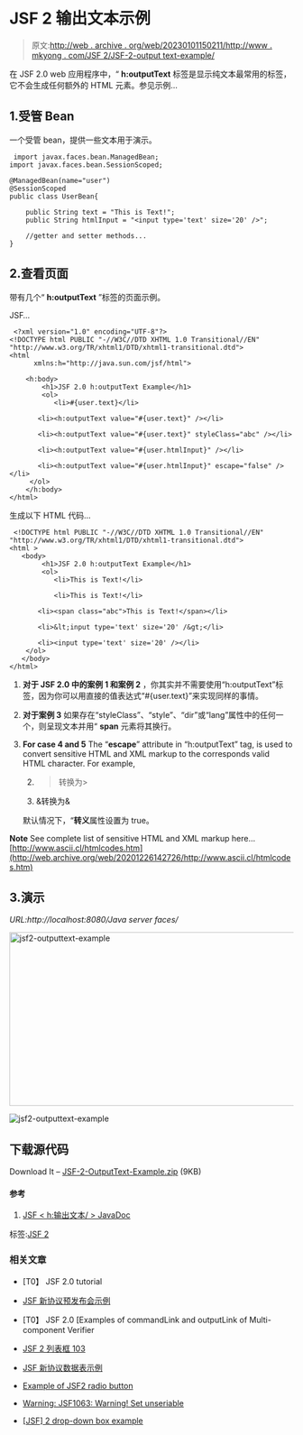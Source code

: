 # JSF 2 输出文本示例

> 原文:[http://web . archive . org/web/20230101150211/http://www . mkyong . com/JSF 2/JSF-2-output text-example/](http://web.archive.org/web/20230101150211/http://www.mkyong.com/jsf2/jsf-2-outputtext-example/)

在 JSF 2.0 web 应用程序中，“ **h:outputText** 标签是显示纯文本最常用的标签，它不会生成任何额外的 HTML 元素。参见示例…

## 1.受管 Bean

一个受管 bean，提供一些文本用于演示。

```
 import javax.faces.bean.ManagedBean;
import javax.faces.bean.SessionScoped;

@ManagedBean(name="user")
@SessionScoped
public class UserBean{

	public String text = "This is Text!";
	public String htmlInput = "<input type='text' size='20' />";

	//getter and setter methods...
} 
```

## 2.查看页面

带有几个“ **h:outputText** ”标签的页面示例。

JSF…

```
 <?xml version="1.0" encoding="UTF-8"?>
<!DOCTYPE html PUBLIC "-//W3C//DTD XHTML 1.0 Transitional//EN" 
"http://www.w3.org/TR/xhtml1/DTD/xhtml1-transitional.dtd">
<html    
      xmlns:h="http://java.sun.com/jsf/html">

    <h:body>
    	<h1>JSF 2.0 h:outputText Example</h1>
    	<ol>
    	   <li>#{user.text}</li>

 	   <li><h:outputText value="#{user.text}" /></li>

	   <li><h:outputText value="#{user.text}" styleClass="abc" /></li>

	   <li><h:outputText value="#{user.htmlInput}" /></li>

	   <li><h:outputText value="#{user.htmlInput}" escape="false" /></li>
	 </ol>
    </h:body>
</html> 
```

生成以下 HTML 代码…

```
 <!DOCTYPE html PUBLIC "-//W3C//DTD XHTML 1.0 Transitional//EN" 
"http://www.w3.org/TR/xhtml1/DTD/xhtml1-transitional.dtd"> 
<html >
   <body> 
    	<h1>JSF 2.0 h:outputText Example</h1> 
    	<ol> 
    	   <li>This is Text!</li> 

           <li>This is Text!</li> 

	   <li><span class="abc">This is Text!</span></li> 

	   <li>&lt;input type='text' size='20' /&gt;</li> 

	   <li><input type='text' size='20' /></li> 
	</ol>
   </body> 
</html> 
```

1.  **对于 JSF 2.0 中的案例 1 和案例 2**
    ，你其实并不需要使用“h:outputText”标签，因为你可以用直接的值表达式“#{user.text}”来实现同样的事情。
2.  **对于案例 3**
    如果存在“styleClass”、“style”、“dir”或“lang”属性中的任何一个，则呈现文本并用“ **span** 元素将其换行。
3.  **For case 4 and 5**
    The “**escape**” attribute in “h:outputText” tag, is used to convert sensitive HTML and XML markup to the corresponds valid HTML character.
    For example,

    2.  >转换为>
    3.  &转换为&

    默认情况下，“**转义**属性设置为 true。

**Note**
See complete list of sensitive HTML and XML markup here…
[http://www.ascii.cl/htmlcodes.htm](http://web.archive.org/web/20201226142726/http://www.ascii.cl/htmlcodes.htm)

## 3.演示

*URL:http://localhost:8080/Java server faces/*

<noscript><img src="../Images/58a0ce55de3afb38fd2134761b913d5a.png" alt="jsf2-outputtext-example" title="jsf2-outputtext-example" width="640" height="308" data-original-src="http://web.archive.org/web/20201226142726im_/http://www.mkyong.com/wp-content/uploads/2010/09/jsf2-outputtext-example.png"/></noscript>

![jsf2-outputtext-example](../Images/413d8b6707570bd730af84dbf6c7ea11.png "jsf2-outputtext-example")

## 下载源代码

Download It – [JSF-2-OutputText-Example.zip](http://web.archive.org/web/20201226142726/http://www.mkyong.com/wp-content/uploads/2010/09/JSF-2-OutputText-Example.zip) (9KB)

#### 参考

1.  [JSF < h:输出文本/ > JavaDoc](http://web.archive.org/web/20201226142726/https://javaserverfaces.dev.java.net/nonav/docs/2.0/pdldocs/facelets/h/outputText.html)

标签:[JSF 2](http://web.archive.org/web/20201226142726/https://mkyong.com/tag/jsf2/)<input type="hidden" id="mkyong-current-postId" value="7175">

### 相关文章

*   [T0】 JSF 2.0 tutorial
*   [JSF 新协议预发布会示例](/web/20201226142726/https://mkyong.com/jsf2/jsf-2-prerenderviewevent-example/)
*   [T0】 JSF 2.0 [Examples of commandLink and outputLink of Multi-component Verifier

*   [JSF 2 列表框 103](/web/20201226142726/https://mkyong.com/jsf2/jsf-2-listbox-example/)
*   [JSF 新协议数据表示例](/web/20201226142726/https://mkyong.com/jsf2/jsf-2-datatable-example/)
*   [Example of JSF2 radio button](/web/20201226142726/https://mkyong.com/jsf2/jsf-2-radio-buttons-example/)
*   [Warning: JSF1063: Warning! Set unseriable](/web/20201226142726/https://mkyong.com/jsf2/warning-jsf1063-warning-setting-non-serializable-attribute-value-into-httpsession/)
*   [[JSF] 2 drop-down box example](/web/20201226142726/https://mkyong.com/jsf2/jsf-2-dropdown-box-example/)